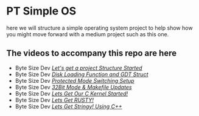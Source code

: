 # PT Simple OS
here we will structure a simple operating system project to help show how you might move forward with a medium project such as this one.

## The videos to accompany this repo are here
- Byte Size Dev [*Let's get a project Structure Started*](https://youtu.be/9eFbyIAFBXQ) 
- Byte Size Dev [*Disk Loading Function and GDT Struct*](https://youtu.be/Bn9K8LX2r-Q) 
- Byte Size Dev [*Protected Mode Switching Setup*](https://youtu.be/jl61op-snfw) 
- Byte Size Dev [*32Bit Mode & Makefile Updates*](https://youtu.be/-IN4jD67weo) 
- Byte Size Dev [*Lets Get Our C Kernel Started!*](https://youtu.be/cN26L6bPjhg) 
- Byte Size Dev [*Lets Get RUSTY!*](https://youtu.be/QG2_fVJYx44) 
- Byte Size Dev [*Lets Get Stringy! Using C++*](https://youtu.be/TCK6Cewg3S4) 